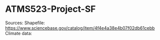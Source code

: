 # ATMS523-Project-SF


Sources: 
Shapefile: https://www.sciencebase.gov/catalog/item/4f4e4a38e4b07f02db61cebb
Climate data: 